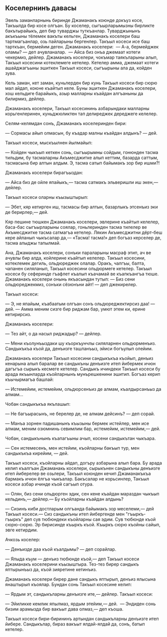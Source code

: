 ## Коселернинъ давасы

Эвель заманларнынь биринде Джаманакъ коюнде докъуз косе, Такъылда бир косе олгъан.
Бу коселер, сыгъырларымызны бирликте бакътырайыкъ, деп бир туварджы туткъанлар.
Туварджынынъ акъкъыны тёлемек вакъты кельген, Джаманакъ коселери баш тартмагъанлар, озь пайларыны бергенлер.
Такъыл косеси исе баш тарткъан, бермейим деген.
Джаманакъ коселери:
 — А-а, бермейджек оламы? — деп ачувланалар.
 — Айса биз онъа джемаат котеги чекермиз, дейлер.
Джаманакъ коселери, чокъмар таякъларыны алып, Такъыл косесини котеклемеге кетелер.
Кетелер амма, джемаат котеги ашайджагъыны эшиткен Такъыл косеси, сыгъырыны ала да, койден зува.

Кель заман, кет заман, куньлерден бир кунь Такъыл косеси бир сюрю мал айдап, коюне къайтып келе.
Буны эшиткен Джаманакъ коселери, хош кельдиге барайыкъ, азыр малларны къайдан алгъаныны да билирмиз, дейлер.

Джаманакъ коселери, Такъыл косесининь азбарындаки малларны корьгенлеринен, куньджюликтен тап делиреджек дереджеге келелер.

Селям-келямдан сонъ, Джаманакъ коселеринден бири:

— Сормасы айып олмасын, бу къадар малны къайдан алдынъ? — дей.

Такъыл косеси, мыскъылнен йылмайып:

— Койден чыкъып кеткен сонь, сыгъырымны сойдым, гонюнден тасма тильдим, бу тасмаларны Акъмесджитке алып кеттим, базарда саттым, тасмасына бир алтын алдым.
Э, тасма сатып байымакъ зор бир ишми?!

Джаманакъ коселери бирагъыздан:

— Айса биз де ойле япайыкъ,— тасма сатмакъ эльверишли иш экен,— дейлер.

Такъыл косеси оларны къызыштырып:

— Эбет, кяр кетирген иш, тасмасы бир алтын, базарлыкъ этсенъиз эки де берирлер,— дей.

Кяр пешине тюшкен Джаманакъ коселери, эвлерине къайтып келелер, баса-бас сыгъырларыны соялар, гоньлеринден тасма тилелер ве Акъмесджитке тасма сатмагъа кетелер.
Лякин Акъмесджитни дёрт-беш кере айланып чыкъсалар да,—
«Тасма! тасма!» деп богъаз керселер де, тасма алыджы тапылмай.

Ана, Джаманакъ коселери, сонъки параларыны масраф этип, ач ве ачувлы бир алда, койлерине къайтып келелер.
Такъыл косесини, котеклемек дегиль, ольдюреджек олалар.
Оракъ, чалгъы, балта, чапанен силяланып, Такъыл косесини ольдюрмеге кетелер.
Такъыл косеси бу сеферинде гъафлет къалып къачамай ве къапкъангъа тюше.
Джаманакъ коселери онынь якъасындан тутып:
— Биз сени ольдюреджекмиз, сонъки сёзюнъни айт! — деп джекирелер.

Такъыл косеси:

— Э, не япайым, къабаатым олгъан сонъ ольдюреджектирсиз даа! — дей.
— Амма меним сизге бир риджам бар, умют этем ки, ерине кетирирсиз.

Джаманакъ коселери:

— Тез айт, о да насыл риджадыр? — дейлер.

— Мени къолунъыздаки шу къоркъунчлы силяларнен ольдюрменъиз.
Сандыкъкъа къой да, денъизге ташланъыз, эйиси богъулып олейим.

Джаманакъ коселери Такъыл косесини сандыкъкъа къойып, денъиз кенарына алып баралар ве сандыкъны денъизге итеп йибермек ичюн дагъгъа сырыкъ кесмеге кетелер.
Сандыкъ ичиндеки Такъыл косеси бу арада якъынларда къойларнынъ мунърешкенини эшитип.
Богъаз керип къычырмагъа башлай:

— Истемейим, истемейим, ольдюрсенъиз де алмам, къалдырсанъыз да алмам...

Чобан сандыкъкъа якълашып:

— Не багъырасынъ, не берелер де, не алмам дейсинъ? — деп сорай.

— Манъа зорнен падишанынъ къызыны бермек истейлер, мен исе алмам, меним озюмнинь севимлим бар, истемейим, истемейим,— дей.

Чобан, сандыкънынъ къапагъыны ачып, косени сандыкътан чыкъара.

— Сен истемесенъ, мен истейим, къойларны бакъып тур, мен сандыкъкъа кирейим, — дей.

Такъыл косеси, къойларны айдап, догъру азбарына алып бара.
Бу арада келип къалгъан Джаманакь коселери, сырыкънен сандыкъны денъизге итеп йиберелер ве озьлери, Такъыл коюнден кечип Джаманакъкъа бармакъ ичюн ёлгъа чыкъалар.
Бакъсалар не корьсинлер, Такъыл косеси азбар ичинде къой сагъып отура.

— Олян, биз сени ольдюрген эдик, сен кене къайдан мараздан чыкъып кельдинъ,— дейлер.— Бу къойларны къайдан алдынь?

— Сизинъ киби достларым олгъанда байымакъ зор меселеми,— дей Такъыл косеси.— Сиз сандыкъны итеп йибергенде мен "гъыркъ-гъыркъ" деп сув тюбюндеки къойларны сая эдим.
Сув тюбюнде къой сюрю-сюрю.
Эр бирисинде къыркъ къой.
Къыркъ сюрю къойны сайып, эвге кетирдим.

Ачкозь коселер:

— Денъизде даа къой къалдымы? — деп сорайлар.

— Ялыда къум — денъиз тюбюнде къой,— деп Такъыл косеси Джаманакъ коселерини къызыштыра.
Тез-тез бирер сандыкъ яптырынъыз да, къой зияретине кетинъиз.

Джаманакъ коселери бирер дане сандыкъ яптырып, денъиз ялысына янаштырып къоялар.
Бундан сонь Такъыл косесине келип:

— Ярдым эт, сандыкъларны денъизге ите,— дейлер.
Такъыл косеси:

— Эйиликке кемлик япылмаз, ярдым этейим,— дей.
 — Эндиден сонь бизим арамызда бир вакъыт дава олмаз,— деп къоша.

Такъыл косеси бири-бирининъ артындан сандыкъларны денъизге итеп йибере.
Сандыкълар, бираз вакъыт ялдай-ялдай да, сонъ, батып кетелер.

